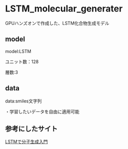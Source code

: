 # LSTM_molecular_generater
GPUハンズオンで作成した、LSTM化合物生成モデル

## model

model:LSTM

ユニット数：128

層数:3

## data

data:smiles文字列

・学習したいデータを自由に適用可能

## 参考にしたサイト
[LSTMで分子生成入門](https://qiita.com/maskot1977/items/6e68b50287d80dbd4461)
